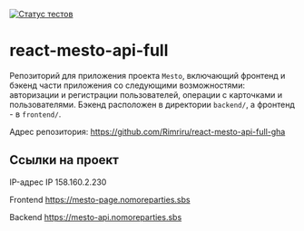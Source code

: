 [![Статус тестов](../../actions/workflows/tests.yml/badge.svg)](../../actions/workflows/tests.yml)

# react-mesto-api-full
Репозиторий для приложения проекта `Mesto`, включающий фронтенд и бэкенд части приложения со следующими возможностями: авторизации и регистрации пользователей, операции с карточками и пользователями. Бэкенд расположен в директории `backend/`, а фронтенд - в `frontend/`. 

Адрес репозитория: https://github.com/Rimriru/react-mesto-api-full-gha

## Ссылки на проект

IP-адрес IP 158.160.2.230

Frontend https://mesto-page.nomoreparties.sbs

Backend https://mesto-api.nomoreparties.sbs
